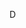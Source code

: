 D
<!---
danielgmzgrc/danielgmzgrc is a ✨ special ✨ repository because its `README.md` (this file) appears on your GitHub profile.
You can click the Preview link to take a look at your changes.
--->
